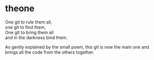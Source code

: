 # theone

One git to rule them all,  
   one git to find them,  
One git to bring them all  
   and in the darkness bind them.

As gently explained by the small poem, this git is now the main one and brings all the code from the others together.

